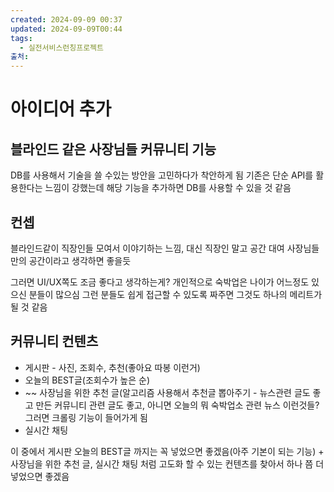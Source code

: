 ```yaml
---
created: 2024-09-09 00:37
updated: 2024-09-09T00:44
tags:
  - 실전서비스런칭프로젝트
출처: 
---
```

# 아이디어 추가
## 블라인드 같은 사장님들 커뮤니티 기능
DB를 사용해서 기술을 쓸 수있는 방안을 고민하다가 착안하게 됨
기존은 단순 API를 활용한다는 느낌이 강했는데 해당 기능을 추가하면 DB를 사용할 수 있을 것 같음

## 컨셉
블라인드같이 직장인들 모여서 이야기하는 느낌, 대신 직장인 말고 공간 대여 사장님들만의 공간이라고 생각하면 좋을듯 

그러면 UI/UX쪽도 조금 좋다고 생각하는게? 개인적으로 숙박업은 나이가 어느정도 있으신 분들이 많으심 그런 분들도 쉽게 접근할 수 있도록 짜주면 그것도 하나의 메리트가 될 것 같음


## 커뮤니티 컨텐츠
- 게시판 - 사진, 조회수, 추천(좋아요 따봉 이런거)
- 오늘의 BEST글(조회수가 높은 순)
- ~~ 사장님을 위한 추천 글(알고리즘 사용해서 추천글 뽑아주기 - 뉴스관련 글도 좋고
  만든 커뮤니티 관련 글도 좋고, 아니면 오늘의 뭐 숙박업소 관련 뉴스 이런것들?그러면 크롤링 기능이 들어가게 됨
- 실시간 채팅

이 중에서 게시판 오늘의 BEST글 까지는 꼭 넣었으면 좋겠음(아주 기본이 되는 기능) + 사장님을 위한 추천 글, 실시간 채팅 처럼 고도화 할 수 있는 컨텐츠를 찾아서 하나 쯤 더 넣었으면 좋겠음



